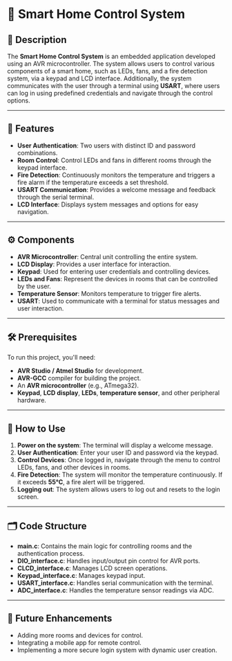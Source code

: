 # 🚀 Smart Home Control System

## 📝 Description

The **Smart Home Control System** is an embedded application developed using an AVR microcontroller. The system allows users to control various components of a smart home, such as LEDs, fans, and a fire detection system, via a keypad and LCD interface. Additionally, the system communicates with the user through a terminal using **USART**, where users can log in using predefined credentials and navigate through the control options.

---

## 🌟 Features

- **User Authentication**: Two users with distinct ID and password combinations.
- **Room Control**: Control LEDs and fans in different rooms through the keypad interface.
- **Fire Detection**: Continuously monitors the temperature and triggers a fire alarm if the temperature exceeds a set threshold.
- **USART Communication**: Provides a welcome message and feedback through the serial terminal.
- **LCD Interface**: Displays system messages and options for easy navigation.

---

## ⚙️ Components

- **AVR Microcontroller**: Central unit controlling the entire system.
- **LCD Display**: Provides a user interface for interaction.
- **Keypad**: Used for entering user credentials and controlling devices.
- **LEDs and Fans**: Represent the devices in rooms that can be controlled by the user.
- **Temperature Sensor**: Monitors temperature to trigger fire alerts.
- **USART**: Used to communicate with a terminal for status messages and user interaction.

---

## 🛠 Prerequisites

To run this project, you'll need:

- **AVR Studio / Atmel Studio** for development.
- **AVR-GCC** compiler for building the project.
- An **AVR microcontroller** (e.g., ATmega32).
- **Keypad**, **LCD display**, **LEDs**, **temperature sensor**, and other peripheral hardware.

---

## 🚀 How to Use

1. **Power on the system**: The terminal will display a welcome message.
2. **User Authentication**: Enter your user ID and password via the keypad.
3. **Control Devices**: Once logged in, navigate through the menu to control LEDs, fans, and other devices in rooms.
4. **Fire Detection**: The system will monitor the temperature continuously. If it exceeds **55°C**, a fire alert will be triggered.
5. **Logging out**: The system allows users to log out and resets to the login screen.

---

## 🗂 Code Structure

- **main.c**: Contains the main logic for controlling rooms and the authentication process.
- **DIO_interface.c**: Handles input/output pin control for AVR ports.
- **CLCD_interface.c**: Manages LCD screen operations.
- **Keypad_interface.c**: Manages keypad input.
- **USART_interface.c**: Handles serial communication with the terminal.
- **ADC_interface.c**: Handles the temperature sensor readings via ADC.

---

## 🔮 Future Enhancements

- Adding more rooms and devices for control.
- Integrating a mobile app for remote control.
- Implementing a more secure login system with dynamic user creation.
